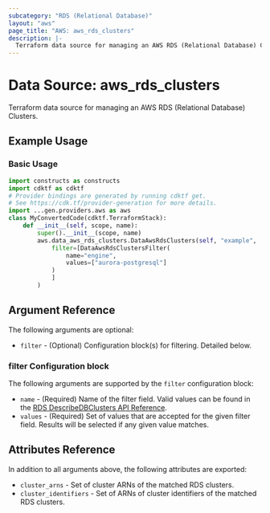 ```yaml
---
subcategory: "RDS (Relational Database)"
layout: "aws"
page_title: "AWS: aws_rds_clusters"
description: |-
  Terraform data source for managing an AWS RDS (Relational Database) Clusters.
---
```


# Data Source: aws_rds_clusters

Terraform data source for managing an AWS RDS (Relational Database) Clusters.

## Example Usage

### Basic Usage

```python
import constructs as constructs
import cdktf as cdktf
# Provider bindings are generated by running cdktf get.
# See https://cdk.tf/provider-generation for more details.
import ...gen.providers.aws as aws
class MyConvertedCode(cdktf.TerraformStack):
    def __init__(self, scope, name):
        super().__init__(scope, name)
        aws.data_aws_rds_clusters.DataAwsRdsClusters(self, "example",
            filter=[DataAwsRdsClustersFilter(
                name="engine",
                values=["aurora-postgresql"]
            )
            ]
        )
```

## Argument Reference

The following arguments are optional:

* `filter` - (Optional) Configuration block(s) for filtering. Detailed below.

### filter Configuration block

The following arguments are supported by the `filter` configuration block:

* `name` - (Required) Name of the filter field. Valid values can be found in the [RDS DescribeDBClusters API Reference](https://docs.aws.amazon.com/AmazonRDS/latest/APIReference/API_DescribeDBClusters.html).
* `values` - (Required) Set of values that are accepted for the given filter field. Results will be selected if any given value matches.

## Attributes Reference

In addition to all arguments above, the following attributes are exported:

* `cluster_arns` - Set of cluster ARNs of the matched RDS clusters.
* `cluster_identifiers` - Set of ARNs of cluster identifiers of the matched RDS clusters.

<!-- cache-key: cdktf-0.17.0-pre.15 input-5f02b3ba073cf7d0c6a3b794d0d067cc9d89d5aafce6634ea849819416924699 -->
